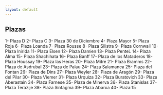 ```yaml
---
layout: default
---
```


<h2>Plazas</h2>

1- Plaza D
2- Plaza C
3- Plaza 30 de Diciembre
4- Plaza Mayor
5- Plaza Roja
6- Plaza Loanda
7- Plaza Rousse
8- Plaza Silistra
9- Plaza Cornwall
10- Plaza Inirida
11- Plaza Elsen
12- Plaza Damien
13- Plaza PenteL
14- Plaza Alma
15- Plaza Shachihata
16- Plaza Banff
17- Plaza de los Mataderos
18- Plaza Houssay
19- Plaza las Heras
20- Plaza Mitre
21- Plaza Bramms
22- Plaza de Asdrubal
23- Plaza de Palau
24- Plaza Salamanca
25- Plaza del Fontan
26- Plaza de Dins
27- Plaza Weyler
28- Plaza de Aragón
29- Plaza del Pilar
30- Plaza Viemer
31- Plaza Urquiza
32- Plaza Buratovich
33- Plaza Aberastain
34- Plaza Farnese
35- Plaza de Minerva
36- Plaza Stanislas
37- Plaza Terazije
38- Plaza Síntagma
39- Plaza Abaroa
40- Plaza 15

